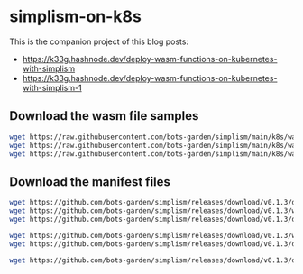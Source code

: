 # simplism-on-k8s

This is the companion project of this blog posts:
- https://k33g.hashnode.dev/deploy-wasm-functions-on-kubernetes-with-simplism
- https://k33g.hashnode.dev/deploy-wasm-functions-on-kubernetes-with-simplism-1


## Download the wasm file samples

```bash
wget https://raw.githubusercontent.com/bots-garden/simplism/main/k8s/wasm-files/hello-world.wasm -O ./wasm-files/hello-world.wasm
wget https://raw.githubusercontent.com/bots-garden/simplism/main/k8s/wasm-files/small-cow.wasm -O ./wasm-files/small-cow.wasm
wget https://raw.githubusercontent.com/bots-garden/simplism/main/k8s/wasm-files/small_ant.wasm -O ./wasm-files/small_ant.wasm
```

## Download the manifest files

```bash
wget https://github.com/bots-garden/simplism/releases/download/v0.1.3/deploy-wasm-from-remote.yaml -O ./manifets/deploy-wasm-from-remote.yaml
wget https://github.com/bots-garden/simplism/releases/download/v0.1.3/wasm-files-volume.yaml -O ./manifets/wasm-files-volume.yaml
wget https://github.com/bots-garden/simplism/releases/download/v0.1.3/deploy-wasm-from-volume.yaml -O ./manifets/deploy-wasm-from-volume.yaml

wget https://github.com/bots-garden/simplism/releases/download/v0.1.3/wasm-registry-volume.yaml -O ./manifets/wasm-registry-volume.yaml
wget https://github.com/bots-garden/simplism/releases/download/v0.1.3/deploy-wasm-registry.yaml -O ./manifets/deploy-wasm-registry.yaml

wget https://github.com/bots-garden/simplism/releases/download/v0.1.3/deploy-wasm-from-registry.yaml -O ./manifets/deploy-wasm-from-registry.yaml
```
